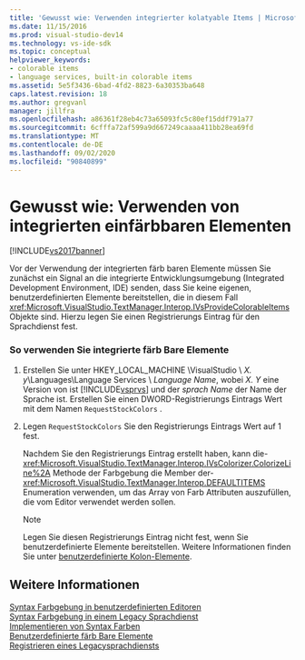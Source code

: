 ```yaml
---
title: 'Gewusst wie: Verwenden integrierter kolatyable Items | Microsoft-Dokumentation'
ms.date: 11/15/2016
ms.prod: visual-studio-dev14
ms.technology: vs-ide-sdk
ms.topic: conceptual
helpviewer_keywords:
- colorable items
- language services, built-in colorable items
ms.assetid: 5e5f3436-6bad-4fd2-8823-6a30353ba648
caps.latest.revision: 18
ms.author: gregvanl
manager: jillfra
ms.openlocfilehash: a86361f28eb4c73a65093fc5c80ef15ddf791a77
ms.sourcegitcommit: 6cfffa72af599a9d667249caaaa411bb28ea69fd
ms.translationtype: MT
ms.contentlocale: de-DE
ms.lasthandoff: 09/02/2020
ms.locfileid: "90840899"
---
```

# <a name="how-to-use-built-in-colorable-items"></a>Gewusst wie: Verwenden von integrierten einfärbbaren Elementen
[!INCLUDE[vs2017banner](../../includes/vs2017banner.md)]

Vor der Verwendung der integrierten färb baren Elemente müssen Sie zunächst ein Signal an die integrierte Entwicklungsumgebung (Integrated Development Environment, IDE) senden, dass Sie keine eigenen, benutzerdefinierten Elemente bereitstellen, die in diesem Fall <xref:Microsoft.VisualStudio.TextManager.Interop.IVsProvideColorableItems> Objekte sind. Hierzu legen Sie einen Registrierungs Eintrag für den Sprachdienst fest.  
  
### <a name="to-use-built-in-colorable-items"></a>So verwenden Sie integrierte färb Bare Elemente  
  
1. Erstellen Sie unter HKEY_LOCAL_MACHINE \VisualStudio \\ *X. y*\Languages\Language Services \\ *Language Name*, wobei *X. Y* eine Version von ist [!INCLUDE[vsprvs](../../includes/vsprvs-md.md)] und der *sprach Name* der Name der Sprache ist. Erstellen Sie einen DWORD-Registrierungs Eintrags Wert mit dem Namen `RequestStockColors` .  
  
2. Legen `RequestStockColors` Sie den Registrierungs Eintrags Wert auf 1 fest.  
  
     Nachdem Sie den Registrierungs Eintrag erstellt haben, kann die- <xref:Microsoft.VisualStudio.TextManager.Interop.IVsColorizer.ColorizeLine%2A> Methode der Farbgebung die Member der- <xref:Microsoft.VisualStudio.TextManager.Interop.DEFAULTITEMS> Enumeration verwenden, um das Array von Farb Attributen auszufüllen, die vom Editor verwendet werden sollen.  
  
    > [!NOTE]
    > Legen Sie diesen Registrierungs Eintrag nicht fest, wenn Sie benutzerdefinierte Elemente bereitstellen. Weitere Informationen finden Sie unter [benutzerdefinierte Kolon-Elemente](../../extensibility/internals/custom-colorable-items.md).  
  
## <a name="see-also"></a>Weitere Informationen  
 [Syntax Farbgebung in benutzerdefinierten Editoren](../../extensibility/syntax-coloring-in-custom-editors.md)   
 [Syntax Farbgebung in einem Legacy Sprachdienst](../../extensibility/internals/syntax-coloring-in-a-legacy-language-service.md)   
 [Implementieren von Syntax Farben](../../extensibility/internals/implementing-syntax-coloring.md)   
 [Benutzerdefinierte färb Bare Elemente](../../extensibility/internals/custom-colorable-items.md)   
 [Registrieren eines Legacysprachdiensts](../../extensibility/internals/registering-a-legacy-language-service2.md)
